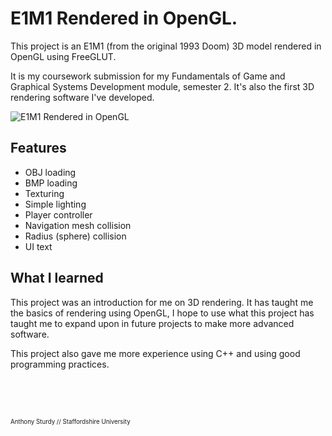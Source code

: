 # E1M1 Rendered in OpenGL.
This project is an E1M1 (from the original 1993 Doom) 3D model rendered in OpenGL using FreeGLUT.

It is my coursework submission for my Fundamentals of Game and Graphical Systems Development module, semester 2. It's also the first 3D rendering software I've developed.

![E1M1 Rendered in OpenGL](https://i.imgur.com/Lqi9KQE.png)

## Features
 - OBJ loading
 - BMP loading
 - Texturing
 - Simple lighting
 - Player controller
 - Navigation mesh collision
 - Radius (sphere) collision
 - UI text

## What I learned
This project was an introduction for me on 3D rendering. It has taught me the basics of rendering using OpenGL, I hope to use what this project has taught me to expand upon in future projects to make more advanced software.

This project also gave me more experience using C++ and using good programming practices.

<br><br><br>

<sub><sup>Anthony Sturdy // Staffordshire University</sup></sub>
